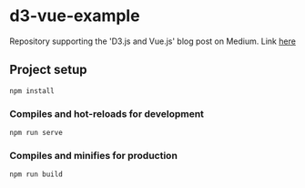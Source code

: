 # d3-vue-example

Repository supporting the 'D3.js and Vue.js' blog post on Medium. Link [here]()

## Project setup

```
npm install
```

### Compiles and hot-reloads for development

```
npm run serve
```

### Compiles and minifies for production

```
npm run build
```
